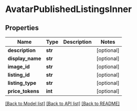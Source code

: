 # AvatarPublishedListingsInner


## Properties
Name | Type | Description | Notes
------------ | ------------- | ------------- | -------------
**description** | **str** |  | [optional] 
**display_name** | **str** |  | [optional] 
**image_id** | **str** |  | [optional] 
**listing_id** | **str** |  | [optional] 
**listing_type** | **str** |  | [optional] 
**price_tokens** | **int** |  | [optional] 

[[Back to Model list]](../README.md#documentation-for-models) [[Back to API list]](../README.md#documentation-for-api-endpoints) [[Back to README]](../README.md)


